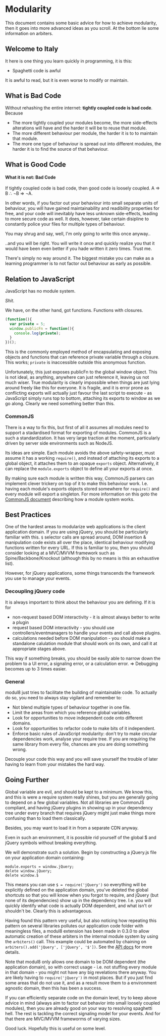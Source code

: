 # Modularity

This document contains some basic advice for how to achieve modularity,
then it goes into more advanced ideas as you scroll. At the bottom lie some information on arbiters.

## Welcome to Italy

It here is one thing you learn quickly in programming, it is this:

   - Spaghetti code is awful

It is awful to read, but it is even worse to modify or maintain.

## What is Bad Code

Without rehashing the entire internet: **tightly coupled code is bad code**. Because

   - The more tightly coupled your modules become, the more side-effects alterations will have and the harder it will be to reuse that module.
   - The more different behaviour per module, the harder it is to to maintain that module.
   - The more one type of behaviour is spread out into different modules, the harder it is to find the source of that behaviour.

## What is Good Code

#### What it is not: Bad Code
If tightly coupled code is bad code, then good code is loosely coupled. A ⇒ B ∴ ¬B ⇒ ¬A.

In other words, if you factor out your behaviour into small separate units of behaviour, you will have gained maintainability and
readibility properties for free, and your code will inevitably have less unknown side-effects, leading to more secure code as well.
It does, however, take certain disipline to constantly police your files for multiple types of behaviour.

You may shrug and say, well, I'm only going to write this once anyway..

..and you will be right. You will write it once and quickly realize you that it would have been even better if you hade written it zero times. Trust me.

There's simply no way around it. The biggest mistake you can make as a learning programmer is to not factor out behaviour as early as possible.
*</advice>*

## Relation to JavaScript

JavaScript has no module system.

_Shit_.

We have, on the other hand, got functions. Functions with closures.

````javascript
(function(){
  var private = 5;
  window.publicFn = function(){
    console.log(private);
  }
})();
````

This is the commonly employed method of encapsulating and exposing objects and functions that can reference private variable through a closure.
This works; `private` is inaccessible outside this anonymous function.

Unfortunately, this just exposes publicFn to the global window object. This is not ideal, as anything, anywhere can just reference it, leaving
us not much wiser. True modularity is clearly impossible when things are just lying around freely like this for everyone. It is fragile, and
it is error prone as conflicting exports will actually just favour the last script to execute - as JavaScript simply runs top to bottom, attaching its
exports to window as we go along. Clearly we need something better than this.

### CommonJS

There is a way to fix this, but first of all it assumes all modules need to support a stadardised format for exporting of modules.
CommonJS is a such a standardization. It has very large traction at the moment, particularly driven by server side environments such as NodeJS.

Its ideas are simple. Each module avoids the above safety-wrapper, must assume it has a working `require()`,
and instead of attaching its exports to a global object, it attaches them to an opaque `exports` object.
Alternatively, it can replace the `module.exports` object to define all your exports at once.

By making sure each module is written this way, CommonJS parsers can implement clever trickery on top of it to make this behaviour work.
I.e. having each module's exports objects stored somewhere for `require()` and every module will export a singleton.
For more information on this goto the [CommonJS document](commonjs.html) describing how a module system works.


## Best Practices

One of the hardest areas to modularize web applications is the client application domain. If you are using jQuery,
you should be particularly familiar with this. `$` selector calls are spread around, DOM insertion & manipulation code
exists all over the place, identical behaviour modifying functions written for every URL.
If this is familiar to you, then you should consider looking at a MVC/MVVM framework such as Spine/Backbone/Knockout
(although this by no means is this an exhaustive list).

However, for jQuery applications, some things transcends the framework you use to manage your events.

### Decoupling jQuery code

It is always important to think about the behaviour you are defining. If it is for

 - non-request based DOM interactivity - it is almost always better to write a plugin
 - request based DOM interactivity - you should use controllers/eventmanagers to handle your events and call above plugins.
 - calculations needed before DOM manipulation - you should make a standalone calulation module that should work on its own,
 and call it at appropriate stages above.

This way if something breaks, you should be easily able to narrow down the problem to a UI error, a signaling error, or a calculation error.
=> Debugging becomes up to 3 times easier.

### General

modul8 just tries to facilitate the building of maintainable code. To actually do so, you need to always stay vigilant and remember to:

 - Not blend multiple types of behaviour together in one file.
 - Limit the areas from which you reference global variables.
 - Look for opportunities to move independent code onto different domains.
 - Look for opportunities to refactor code to make bits of it independent.
 - Enforce basic rules of JavaScript modularity: don't try to make circular dependencies work, analyse your require tree. If you are requiring the same library from every file, chances are you are doing something wrong.

Decouple your code this way and you will save yourself the trouble of later having to learn from your mistakes the hard way.

## Going Further

Global variable are evil, and should be kept to a minimum. We know this, and this is were a require system really shines, but you are generally
going to depend on a few global variables. Not all libraries are CommonJS compliant, and having jQuery plugins in showing up in your
dependency tree under every branch that requires jQuery might just make things more confusing than to load them classically.

Besides, you may want to load it in from a separate CDN anyway.

Even in such an environment, it is possible rid yourself of the global $ and jQuery symbols without breaking everything.

We will demonstrate such a solution. Begin by constructing a jQuery.js file on your application domain containing:

    module.exports = window.jQuery;
    delete window.jQuery;
    delete window.$

This means you can use `$ = require('jQuery')` so everything will be explicitly defined on the application domain,
you've deleted the global shortcuts so that you will know when you forgot to require, and jQuery (but none of its dependencies)
show up in the dependency tree. I.e. you will quickly identify what code is actually DOM dependent, and what isn't or shouldn't be.
Clearly this is advantageous.

Having found this pattern very useful, but also noticing how repeating this pattern on several libraries pollutes our application
code folder with meaningless files, a modul8 extension has been made in 0.3.0 to allow automatic creation of these arbiters in the
internal module system by using the `arbiters()` call.
This example could be automated by chaining on `arbiters().add('jQuery', ['jQuery', '$'])`. See the [API docs](api.html) for more details.

Note that modul8 only allows one domain to be DOM dependent (the application domain), so with correct usage -
i.e. not stuffing every module in that domain - you might not have any big revelations there anyway. You are likely
having to `require('jQuery')` in most places. But if you just find some areas that do not use it, and as a result move them to a
environment agnostic domain, then this has been a success.

If you can efficiently separate code on the domain level, try to keep above advice in mind
(always aim to factor out behavior into small loosely coupled modules),  then you are already
good on your way to resolving spaghetti hell. The rest is tackling the correct signaling model for your events.
And for that there are MVC/MVVM frameworms of varying sizes.

Good luck. Hopefully this is useful on some level.
